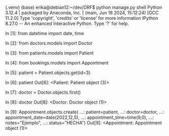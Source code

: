 (.venv) (base) erika@debian12:~/dev/DRF$ python manage.py shell
Python 3.12.4 | packaged by Anaconda, Inc. | (main, Jun 18 2024, 15:12:24) [GCC 11.2.0]
Type 'copyright', 'credits' or 'license' for more information
IPython 8.27.0 -- An enhanced Interactive Python. Type '?' for help.

In [1]: from datetime import date, time

In [2]: from doctors.models import Doctor

In [3]: from patients.models import Patient

In [4]: from bookings.models import Appointment

In [5]: patient = Patient.objects.get(id=3)

In [6]: patient
Out[6]: <Patient: Patient object (3)>

In [7]: doctor = Doctor.objects.first()

In [8]: doctor
Out[8]: <Doctor: Doctor object (1)>

In [9]: Appointment.objects.create(
   ...:     patient=patient,
   ...:     doctor=doctor,
   ...:     appointment_date=date(2022,12,5),
   ...:     appointment_time=time(9,0),
   ...:     notes="Ejemplo",
   ...:     status="HECHA")
Out[9]: <Appointment: Appointment object (1)>